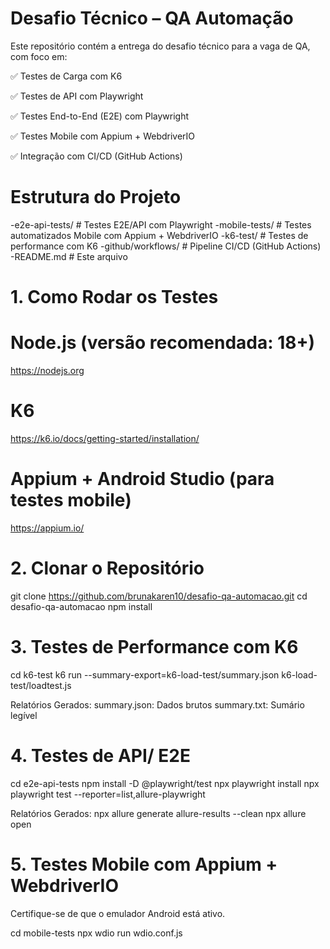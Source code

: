 # Desafio Técnico – QA Automação
Este repositório contém a entrega do desafio técnico para a vaga de QA, com foco em:

✅ Testes de Carga com K6

✅ Testes de API com Playwright

✅ Testes End-to-End (E2E) com Playwright

✅ Testes Mobile com Appium + WebdriverIO

✅ Integração com CI/CD (GitHub Actions)

# Estrutura do Projeto
-e2e-api-tests/             # Testes E2E/API com Playwright 
-mobile-tests/              # Testes automatizados Mobile com Appium + WebdriverIO
-k6-test/                   # Testes de performance com K6
-github/workflows/          # Pipeline CI/CD (GitHub Actions)
-README.md                  # Este arquivo


# 1. Como Rodar os Testes
# Node.js (versão recomendada: 18+)
https://nodejs.org

# K6
https://k6.io/docs/getting-started/installation/

# Appium + Android Studio (para testes mobile)
https://appium.io/

# 2. Clonar o Repositório
git clone https://github.com/brunakaren10/desafio-qa-automacao.git
cd desafio-qa-automacao
npm install

# 3. Testes de Performance com K6
cd k6-test
k6 run --summary-export=k6-load-test/summary.json k6-load-test/loadtest.js

Relatórios Gerados:
summary.json: Dados brutos
summary.txt: Sumário legível

# 4. Testes de API/ E2E
cd e2e-api-tests
npm install -D @playwright/test
npx playwright install
npx playwright test --reporter=list,allure-playwright

Relatórios Gerados:
npx allure generate allure-results --clean
npx allure open  

# 5. Testes Mobile com Appium + WebdriverIO
Certifique-se de que o emulador Android está ativo.

cd mobile-tests
npx wdio run wdio.conf.js
